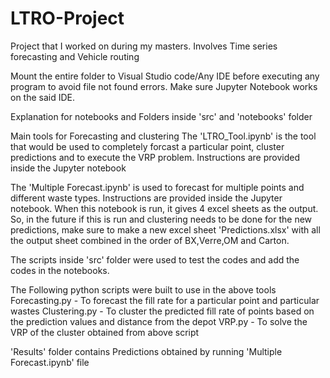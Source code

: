 # LTRO-Project
Project that I worked on during my masters. Involves Time series forecasting and Vehicle routing

Mount the entire folder to Visual Studio code/Any IDE before executing any program to avoid file not found errors. Make sure Jupyter Notebook works on the said IDE. 

Explanation for notebooks and Folders inside 'src'  and 'notebooks' folder

Main tools for Forecasting and clustering
The 'LTRO_Tool.ipynb' is the tool that would be used to completely forcast a particular point, cluster predictions and to execute the VRP problem. Instructions are provided inside the Jupyter notebook

The 'Multiple Forecast.ipynb' is used to forecast for multiple points and different waste types. Instructions are provided inside the Jupyter notebook. When this notebook is run, it gives 4 excel sheets as the output. 
So, in the future if this is run and clustering needs to be done for the new predictions, make sure to make a new excel sheet 'Predictions.xlsx' with all the output sheet combined in the order of BX,Verre,OM and Carton. 

The scripts inside 'src' folder were used to test the codes and add the codes in the notebooks.

The Following python scripts were built to use in the above tools
Forecasting.py - To forecast the fill rate for a particular point and particular wastes
Clustering.py - To cluster the predicted fill rate of points based on the prediction values and distance from the depot
VRP.py - To solve the VRP of the cluster obtained from above script

'Results' folder contains Predictions obtained by running 'Multiple Forecast.ipynb' file
